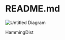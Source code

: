 # README.md
![Untitled Diagram](https://user-images.githubusercontent.com/70327953/93804178-8be37180-fc0b-11ea-938b-00a3d511216a.png)

HammingDist
